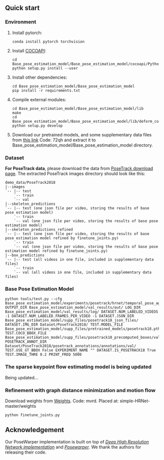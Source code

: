 ## Quick start
### Environment
1. Install pytorch:
   ```
   conda install pytorch torchvision 
   ```
2. Install [COCOAPI](https://github.com/cocodataset/cocoapi):
   ```
   cd Base_pose_estimation_model/Base_pose_estimation_model/cocoapi/PythonAPI
   python setup.py install --user
   ```
3. Install other dependencies:
   ```
   cd Base_pose_estimation_model/Base_pose_estimation_model
   pip install -r requirements.txt
   ```
4. Compile external modules:
   ```
   cd Base_pose_estimation_model/Base_pose_estimation_model/lib
   make
   cd Base_pose_estimation_model/Base_pose_estimation_model/lib/deform_conv
   python setup.py develop
   ```
5. Download our pretrained models, and some supplementary data files from [this link](https://pan.baidu.com/s/1y5dg4Z3rIxw9FOVXKcvy4w?pwd=72qh)  Code: 72qh and extract it to Base_pose_estimation_model/Base_pose_estimation_model directory.

### Dataset 
**For PoseTrack data**, please download the data from [PoseTrack download page](https://posetrack.net/users/download.php). The extracted PoseTrack images directory should look like this:
```
demo_data/PoseTrack2018
|--images
`-- |-- test
    `-- train
    `-- val
|--skeleton_predictions
`-- |-- test (one json file per video, storing the results of base pose estimation model)
    `-- train 
    `-- val (one json file per video, storing the results of base pose estimation model)
|--skeleton_predictions_refined
`-- |-- test (one json file per video, storing the results of base pose estimation model refined by finetune_joints.py)
    `-- train 
    `-- val (one json file per video, storing the results of base pose estimation model refined by finetune_joints.py)
|--box_predictions
`-- |-- test (all videos in one file, included in supplementary data files)
    `-- train 
    `-- val (all videos in one file, included in supplementary data files)
```

### Base Pose Estimation Model
```
python tools/test.py --cfg Base_pose_estimation_model/experiments/posetrack/hrnet/temporal_pose_aggregation.yaml OUTPUT_DIR Base_pose_estimation_model/val_results/out/ LOG_DIR Base_pose_estimation_model/val_results/log/ DATASET.NUM_LABELED_VIDEOS -1 DATASET.NUM_LABELED_FRAMES_PER_VIDEO -1 DATASET.JSON_DIR Base_pose_estimation_model/supp_files/posetrack18_json_files/ DATASET.IMG_DIR Dataset/PoseTrack2018/ TEST.MODEL_FILE Base_pose_estimation_model/supp_files/pretrained_models/posetrack18.pth TEST.COCO_BBOX_FILE Base_pose_estimation_model/supp_files/posetrack18_precomputed_boxes/val_boxes.json POSETRACK_ANNOT_DIR Dataset/PoseTrack2018/posetrack_annotations/annotations/val/ TEST.USE_GT_BBOX False EXPERIMENT_NAME "" DATASET.IS_POSETRACK18 True TEST.IMAGE_THRE 0.2 PRINT_FREQ 5000
```

### The sparse keypoint flow estimating model is being updated  
Being updated...


### Refinement with graph distance minimization and motion flow 
Download weights from [Weights](https://pan.baidu.com/s/1F3xlhcITxydSIIdaR2yokg?pwd=mvrd). Code: mvrd. Placed at: simple-HRNet-master/weights
```
python finetune_joints.py 
```

## Acknowledgement

Our PoseWarper implementation is built on top of [*Deep High Resolution Network implementation*](https://github.com/leoxiaobin/deep-high-resolution-net.pytorch) and [*Posewarper*](https://github.com/facebookresearch/PoseWarper). We thank the authors for releasing their code.
